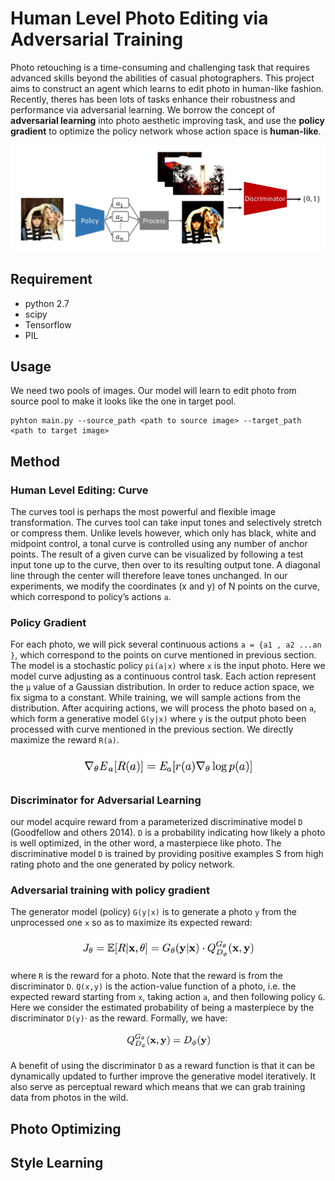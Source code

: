# Human Level Photo Editing via Adversarial Training

Photo retouching is a time-consuming and challenging task that requires advanced skills beyond the abilities of casual photographers. This project aims to construct an agent which learns to edit photo in human-like fashion. Recently, theres has been lots of tasks enhance their robustness and performance via adversarial learning. We borrow the concept of **adversarial learning** into photo aesthetic improving task, and use the **policy gradient** to optimize the policy network whose action space is **human-like**.

<img src="assets/fig1.jpg" width="800"> 

## Requirement
- python 2.7
- scipy
- Tensorflow
- PIL


## Usage

We need two pools of images.
Our model will learn to edit photo from source pool to make it looks like the one in target pool.

```
pyhton main.py --source_path <path to source image> --target_path <path to target image> 
```


## Method
### Human Level Editing: Curve
The curves tool is perhaps the most powerful and flexible image transformation. The curves tool can take input tones and selectively stretch or compress them. Unlike levels however, which only has black, white and midpoint control, a tonal curve is controlled using any number of anchor points. The result of a given curve can be visualized by following a test input tone up to the curve, then over to its resulting output tone. A diagonal line through the center will therefore leave tones unchanged. In our experiments, we modify the coordinates (x and y) of N points on the curve, which correspond to policy’s actions ```a```.

### Policy Gradient
For each photo, we will pick several continuous actions ```a = {a1 , a2 ...an }```, which correspond to the points on curve mentioned in previous section. The model is a stochastic policy ```pi(a|x)``` where ```x``` is the input photo. Here we model curve adjusting as a continuous control task. Each action represent the ```μ``` value of a Gaussian distribution. In order to reduce action space, we fix sigma to a constant. While training, we will sample actions from the distribution. After acquiring actions, we will process the photo based on ```a```, which form a generative model ```G(y|x)``` where ```y``` is the output photo been processed with curve mentioned in the previous section. We directly maximize the reward ```R(a)```.

<p align="center"><img src="assets/f1.png" width="280"></p> 

### Discriminator for Adversarial Learning
our model acquire reward from a parameterized discriminative model ```D```  (Goodfellow and others 2014). ```D``` is a probability indicating how likely a photo is well optimized, in the other word, a masterpiece like photo. The discriminative model ```D```  is trained by providing positive examples S from high rating photo and the one generated by policy network.

### Adversarial training with policy gradient
The generator model (policy) ```G(y|x)``` is to generate a
photo ```y``` from the unprocessed one ```x``` so as to maximize its expected reward:

<p align="center"><img src="assets/f2.png" width="280"></p> 

where ```R``` is the reward for a photo. Note that the reward is from the discriminator ```D```. ```Q(x,y)``` is the action-value function of a photo, i.e. the expected reward starting from ```x```, taking action ```a```, and then following policy ```G```. Here we consider the estimated probability of being a masterpiece by the discriminator ```D(y)```· as the reward. Formally, we have:

<p align="center"><img src="assets/f3.png" width="140"></p> 

A benefit of using the discriminator ```D``` as a reward function is that it can be dynamically updated to further improve the generative model iteratively. It also serve as perceptual reward which means that we can grab training data from photos in the wild.

## Photo Optimizing




## Style Learning


